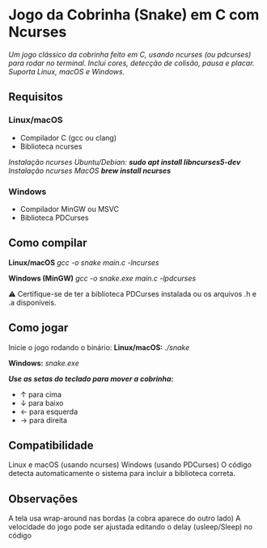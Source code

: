 # Jogo da Cobrinha (Snake) em C com Ncurses

*Um jogo clássico da cobrinha feito em C, usando ncurses (ou pdcurses) para rodar no terminal. Inclui cores, detecção de colisão, pausa e placar. Suporta Linux, macOS e Windows.*

## Requisitos

### Linux/macOS
- Compilador C (gcc ou clang)
- Biblioteca ncurses
  
*Instalação ncurses Ubuntu/Debian:*
  ***sudo apt install libncurses5-dev***
*Instalação ncurses MacOS*
***brew install ncurses***

### Windows
- Compilador MinGW ou MSVC
- Biblioteca PDCurses


## Como compilar

**Linux/macOS**
  *gcc -o snake main.c -lncurses*
  
**Windows (MinGW)**
  *gcc -o snake.exe main.c -lpdcurses*

⚠️ Certifique-se de ter a biblioteca PDCurses instalada ou os arquivos .h e .a disponíveis.


## Como jogar

Inicie o jogo rodando o binário:
**Linux/macOS:**
  *./snake*
  
**Windows:**
  *snake.exe*

***Use as setas do teclado para mover a cobrinha:***
- ↑ para cima
- ↓ para baixo
- ← para esquerda
- → para direita

## Compatibilidade

Linux e macOS (usando ncurses)
Windows (usando PDCurses)
O código detecta automaticamente o sistema para incluir a biblioteca correta.

## Observações

A tela usa wrap-around nas bordas (a cobra aparece do outro lado)
A velocidade do jogo pode ser ajustada editando o delay (usleep/Sleep) no código

